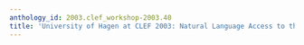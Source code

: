 ```yaml
---
anthology_id: 2003.clef_workshop-2003.40
title: 'University of Hagen at CLEF 2003: Natural Language Access to the GIRT4 Data'
---
```

